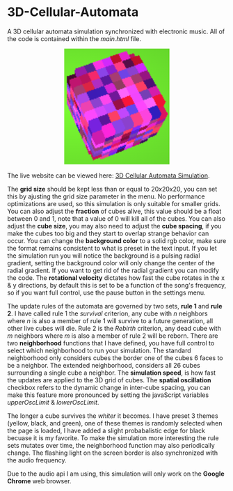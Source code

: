 # 3D-Cellular-Automata
A 3D cellular automata simulation synchronized with electronic music.  All of the code is contained within the <i>main.html</i> file.

<p align="center">
<img src="https://github.com/nps6-uwf/3D-Cellular-Automata/blob/main/assets/screenshot.png?raw=true"></img>
</p>

The live website can be viewed here: <a href="https://nps6-uwf.github.io/3D-Cellular-Automata/main.html">3D Cellular Automata Simulation</a>.  

The <b>grid size</b> should be kept less than or equal to 20<i>x</i>20<i>x</i>20, you can set this by ajusting the grid size parameter in the menu.  No performance optimizations are used, so this simulation is only suitable for smaller grids.  You can also adjust the <b>fraction</b> of cubes alive, this value should be a float between 0 and 1, note that a value of 0 will kill all of the cubes.  You can also adjust the <b>cube size</b>, you may also need to adjust the <b>cube spacing</b>, if you make the cubes too big and they start to overlap strange behavior can occur.  You can change the <b>background color</b> to a solid rgb color, make sure the format remains consistent to what is preset in the text input.  If you let the simulation run you will notice the background is a pulsing radial gradient, setting the background color will only change the center of the radial gradient.  If you want to get rid of the radial gradient you can modify the code.  The <b>rotational velocity</b> dictates how fast the cube rotates in the x & y directions, by default this is set to be a function of the song's frequency, so if you want full control, use the pause button in the settings menu.

The update rules of the automata are governed by two sets, <b>rule 1</b> and <b>rule 2</b>.  I have called rule 1 the <i>survival</i> criterion, any cube with <i>n</i> neighbors where <i>n</i> is also a member of rule 1 will survive to a future generation, all other live cubes will die.  Rule 2 is the <i>Rebirth</i> criterion, any dead cube with <i>m</i> neighbors where <i>m</i> is also a member of rule 2 will be reborn.  There are two <b>neighborhood</b> functions that I have defined, you have full control to select which neighborhood to run your simulation.  The standard neighborhood only considers cubes the border one of the cubes 6 faces to be a neighbor.  The extended neighborhood, considers all 26 cubes surrounding a single cube a neighbor.  The <b>simulation speed</b>, is how fast the updates are applied to the 3D grid of cubes.  The <b>spatial oscillation</b> checkbox refers to the dynamic change in inter-cube spacing, you can make this feature more pronounced by setting the javaScript variables <i>upperOscLimit</i> & <i>lowerOscLimit</i>.  

The longer a cube survives the <i>whiter</i> it becomes.  I have preset 3 themes (yellow, black, and green), one of these themes is randomly selected when the page is loaded, I have added a slight probabalistic edge for black becuase it is my favorite.  To make the simulation more interesting the rule sets mutates over time, the neighborhood function may also periodically change.  The flashing light on the screen border is also synchronized with the audio frequency.

Due to the audio api I am using, this simulation will only work on the <b>Google Chrome</b> web browser.






